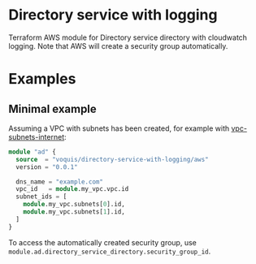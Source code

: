 # Directory service with logging
Terraform AWS module for Directory service directory with cloudwatch logging.
Note that AWS will create a security group automatically.

# Examples
## Minimal example
Assuming a VPC with subnets has been created, for example with [vpc-subnets-internet](https://registry.terraform.io/modules/voquis/vpc-subnets-internet/aws/latest):
```terraform
module "ad" {
  source  = "voquis/directory-service-with-logging/aws"
  version = "0.0.1"

  dns_name = "example.com"
  vpc_id   = module.my_vpc.vpc.id
  subnet_ids = [
    module.my_vpc.subnets[0].id,
    module.my_vpc.subnets[1].id,
  ]
}
```

To access the automatically created security group, use `module.ad.directory_service_directory.security_group_id`.
